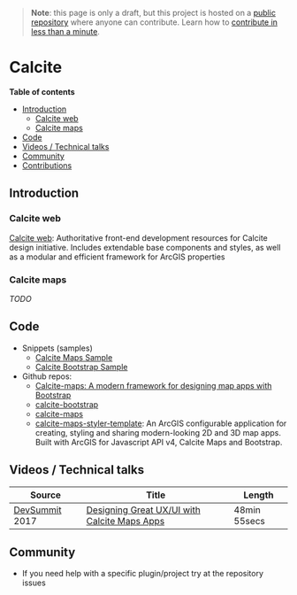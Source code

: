 > **Note**: this page is only a draft, but this project is hosted on a [public repository](https://github.com/hhkaos/awesome-arcgis) where anyone can contribute. Learn how to [contribute in less than a minute](https://github.com/hhkaos/awesome-arcgis/blob/master/CONTRIBUTING.md#contributions).

# Calcite
<!-- START doctoc generated TOC please keep comment here to allow auto update -->
<!-- DON'T EDIT THIS SECTION, INSTEAD RE-RUN doctoc TO UPDATE -->
**Table of contents**

- [Introduction](#introduction)
  - [Calcite web](#calcite-web)
  - [Calcite maps](#calcite-maps)
- [Code](#code)
- [Videos / Technical talks](#videos--technical-talks)
- [Community](#community)
- [Contributions](#contributions)

<!-- END doctoc generated TOC please keep comment here to allow auto update -->

## Introduction

### Calcite web
[Calcite web](https://github.com/Esri/calcite-web): Authoritative front-end
development resources for Calcite design initiative. Includes extendable base
components and styles, as well as a modular and efficient framework for ArcGIS
properties

### Calcite maps
*TODO*

## Code
* Snippets (samples)
  * [Calcite Maps Sample](https://esri-es.github.io/arcgis-web-samples/jquery/#module)
  * [Calcite Bootstrap Sample](https://esri-es.github.io/arcgis-web-samples/jquery/#calcite-bootstrap)
* Github repos:
  * [Calcite-maps: A modern framework for designing map apps with Bootstrap](https://github.com/Esri/calcite-maps)
  * [calcite-bootstrap](https://github.com/Esri/calcite-bootstrap/issues)
  * [calcite-maps](https://github.com/Esri/calcite-maps/)
  * [calcite-maps-styler-template](https://github.com/Esri/calcite-maps-styler-template): An ArcGIS configurable application for creating, styling and sharing modern-looking 2D and 3D map apps. Built with ArcGIS for Javascript API v4, Calcite Maps and Bootstrap.

## Videos / Technical talks

  |Source|Title|Length|
  |---|---|---|
  |[DevSummit](http://www.esri.com/events/devsummit) 2017|[Designing Great UX/UI with Calcite Maps Apps](https://youtu.be/Q1Zm9lwKMMo?list=PLaPDDLTCmy4Z844nQ0aFdRCTICoNDPf7E)|48min 55secs|

## Community
* If you need help with a specific plugin/project try at the repository issues



